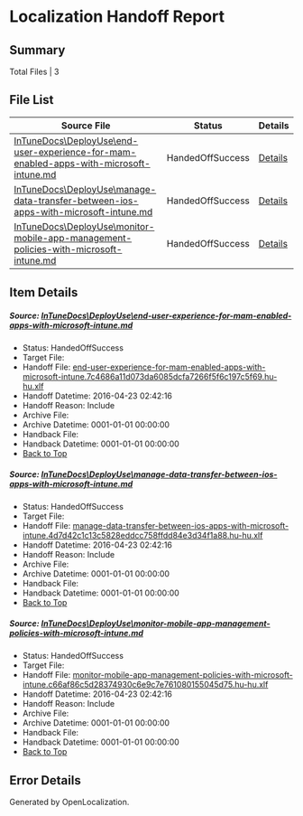 # <a name='report-top'></a> Localization Handoff Report

## Summary
 Total Files | 3

## File List
 Source File | Status | Details 
 ----------- | ------ | ------- 
 [InTuneDocs\DeployUse\end-user-experience-for-mam-enabled-apps-with-microsoft-intune.md](https://github.com/Microsoft/IntuneDocs-pr/blob/c9bcaeaa1c79c68402cf32509f0f9c62f94c27d2/InTuneDocs/DeployUse/end-user-experience-for-mam-enabled-apps-with-microsoft-intune.md) | HandedOffSuccess | [Details](#fc501ba978ec3eba26cdd27b143a4245a5e2383c35)
 [InTuneDocs\DeployUse\manage-data-transfer-between-ios-apps-with-microsoft-intune.md](https://github.com/Microsoft/IntuneDocs-pr/blob/c9bcaeaa1c79c68402cf32509f0f9c62f94c27d2/InTuneDocs/DeployUse/manage-data-transfer-between-ios-apps-with-microsoft-intune.md) | HandedOffSuccess | [Details](#fd2c21f5b63e49f488102563e6f52bbd3808e65d65)
 [InTuneDocs\DeployUse\monitor-mobile-app-management-policies-with-microsoft-intune.md](https://github.com/Microsoft/IntuneDocs-pr/blob/c9bcaeaa1c79c68402cf32509f0f9c62f94c27d2/InTuneDocs/DeployUse/monitor-mobile-app-management-policies-with-microsoft-intune.md) | HandedOffSuccess | [Details](#1c0c286b5632e05e794ba5c671cf40a5913a1990230)

## Item Details
##### <a name='fc501ba978ec3eba26cdd27b143a4245a5e2383c35'></a> Source: [InTuneDocs\DeployUse\end-user-experience-for-mam-enabled-apps-with-microsoft-intune.md](https://github.com/Microsoft/IntuneDocs-pr/blob/c9bcaeaa1c79c68402cf32509f0f9c62f94c27d2/InTuneDocs/DeployUse/end-user-experience-for-mam-enabled-apps-with-microsoft-intune.md)
* Status: HandedOffSuccess
* Target File: 
* Handoff File: [end-user-experience-for-mam-enabled-apps-with-microsoft-intune.7c4686a11d073da6085dcfa7266f5f6c197c5f69.hu-hu.xlf](https://github.com/Microsoft/EM.handoff/blob/b07dd96e2b2d9f083c9cf1f4fa51da007749ffea/ol-handoff/Microsoft/IntuneDocs-pr.hu-hu/master/end-user-experience-for-mam-enabled-apps-with-microsoft-intune.7c4686a11d073da6085dcfa7266f5f6c197c5f69.hu-hu.xlf)
* Handoff Datetime: 2016-04-23 02:42:16
* Handoff Reason: Include
* Archive File: 
* Archive Datetime: 0001-01-01 00:00:00
* Handback File: 
* Handback Datetime: 0001-01-01 00:00:00
* [Back to Top](#report-top)

##### <a name='fd2c21f5b63e49f488102563e6f52bbd3808e65d65'></a> Source: [InTuneDocs\DeployUse\manage-data-transfer-between-ios-apps-with-microsoft-intune.md](https://github.com/Microsoft/IntuneDocs-pr/blob/c9bcaeaa1c79c68402cf32509f0f9c62f94c27d2/InTuneDocs/DeployUse/manage-data-transfer-between-ios-apps-with-microsoft-intune.md)
* Status: HandedOffSuccess
* Target File: 
* Handoff File: [manage-data-transfer-between-ios-apps-with-microsoft-intune.4d7d42c1c13c5828eddcc758ffdd84e3d34f1a88.hu-hu.xlf](https://github.com/Microsoft/EM.handoff/blob/b07dd96e2b2d9f083c9cf1f4fa51da007749ffea/ol-handoff/Microsoft/IntuneDocs-pr.hu-hu/master/manage-data-transfer-between-ios-apps-with-microsoft-intune.4d7d42c1c13c5828eddcc758ffdd84e3d34f1a88.hu-hu.xlf)
* Handoff Datetime: 2016-04-23 02:42:16
* Handoff Reason: Include
* Archive File: 
* Archive Datetime: 0001-01-01 00:00:00
* Handback File: 
* Handback Datetime: 0001-01-01 00:00:00
* [Back to Top](#report-top)

##### <a name='1c0c286b5632e05e794ba5c671cf40a5913a1990230'></a> Source: [InTuneDocs\DeployUse\monitor-mobile-app-management-policies-with-microsoft-intune.md](https://github.com/Microsoft/IntuneDocs-pr/blob/c9bcaeaa1c79c68402cf32509f0f9c62f94c27d2/InTuneDocs/DeployUse/monitor-mobile-app-management-policies-with-microsoft-intune.md)
* Status: HandedOffSuccess
* Target File: 
* Handoff File: [monitor-mobile-app-management-policies-with-microsoft-intune.c66af86c5d28374930c6e9c7e761080155045d75.hu-hu.xlf](https://github.com/Microsoft/EM.handoff/blob/b07dd96e2b2d9f083c9cf1f4fa51da007749ffea/ol-handoff/Microsoft/IntuneDocs-pr.hu-hu/master/monitor-mobile-app-management-policies-with-microsoft-intune.c66af86c5d28374930c6e9c7e761080155045d75.hu-hu.xlf)
* Handoff Datetime: 2016-04-23 02:42:16
* Handoff Reason: Include
* Archive File: 
* Archive Datetime: 0001-01-01 00:00:00
* Handback File: 
* Handback Datetime: 0001-01-01 00:00:00
* [Back to Top](#report-top)


## Error Details

Generated by OpenLocalization.

